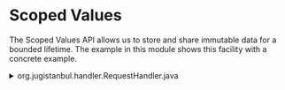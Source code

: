 # Scoped Values

The Scoped Values API allows us to store and share immutable data for a bounded lifetime. The example in this module shows this facility with a concrete example.

<details>
<summary>org.jugistanbul.handler.RequestHandler.java</summary>

[This example](https://github.com/hakdogan/loom-examples/blob/main/scoped-values/src/main/java/org/jugistanbul/handler/RequestHandler.java) shows how to share immutable data safely and efficiently for a bounded lifetime by using one-way data transfer between components.

```java
//RequestHandler.java
ScopedValue.where(PRINCIPAL, authority).run(() -> {
    var access = Database.access();
    ...
});

//Database.java
public static boolean access(){
    var authority = PRINCIPAL.get();
    return "admin".equals(authority.username());
}
```

```shell
http :8080 username==admin password==12345

HTTP/1.1 200 OK
Content-Type: text/plain

Permission: true
```
</details>